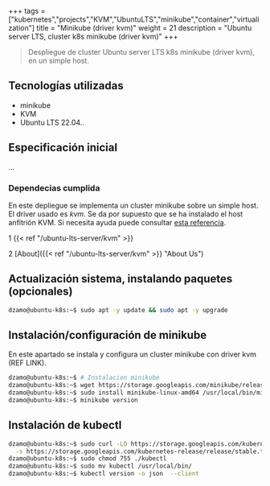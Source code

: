 +++
tags = ["kubernetes","projects","KVM","UbuntuLTS","minikube","container","virtualization"]
title = "Minikube (driver kvm)"
weight = 21
description = "Ubuntu server LTS, cluster k8s minikube (driver kvm)"
+++

> Despliegue de cluster Ubuntu server LTS k8s minikube (driver kvm), en un simple host.

## Tecnologías utilizadas

- minikube
- KVM
- Ubuntu LTS 22.04..

## Especificación inicial

... 

### Dependecias cumplida

En este depliegue se implementa un cluster minikube sobre un simple host. El driver usado es _kvm_. Se da por supuesto que se ha instalado el host anfitrión KVM. Si necesita ayuda puede consultar [esta referencia](https://danielzamo.github.io/ubuntu-lts-server/kvm/index.html).

1 
{{< ref "/ubuntu-lts-server/kvm" >}}

2
[About]({{< ref "/ubuntu-lts-server/kvm" >}} "About Us")

## Actualización sistema, instalando paquetes (opcionales)

```bash
dzamo@ubuntu-k8s:~$ sudo apt -y update && sudo apt -y upgrade
```

## Instalación/configuración de minikube

En este apartado se instala y configura un cluster minikube con driver kvm (REF LINK). 

```bash
dzamo@ubuntu-k8s:~$ # Instalacion minikube
dzamo@ubuntu-k8s:~$ wget https://storage.googleapis.com/minikube/releases/latest/minikube-linux-amd64
dzamo@ubuntu-k8s:~$ sudo install minikube-linux-amd64 /usr/local/bin/minikube
dzamo@ubuntu-k8s:~$ minikube version
```

## Instalación de kubectl

```bash
dzamo@ubuntu-k8s:~$ sudo curl -LO https://storage.googleapis.com/kubernetes-release/release/`curl \
  -s https://storage.googleapis.com/kubernetes-release/release/stable.txt`/bin/linux/amd64/kubectl
dzamo@ubuntu-k8s:~$ sudo chmod 755 ./kubectl
dzamo@ubuntu-k8s:~$ sudo mv kubectl /usr/local/bin/
dzamo@ubuntu-k8s:~$ kubectl version -o json  --client
```

